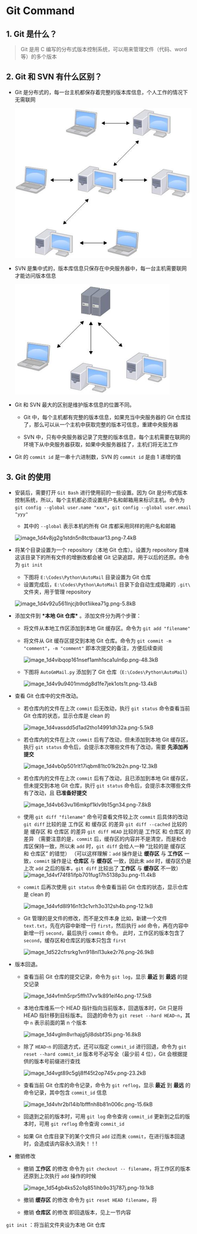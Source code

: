 # Git Command

## 1. Git 是什么？

> Git 是用 C 编写的分布式版本控制系统，可以用来管理文件（代码、word等）的多个版本

## 2. Git 和 SVN 有什么区别？
* Git 是分布式的，每一台主机都保存着完整的版本库信息，个人工作的情况下无需联网

    ![](Assets/Images/2019-03-22-14-51-29.png)
* SVN 是集中式的，版本库信息只保存在中央服务器中，每一台主机需要联网才能访问版本信息

    ![](Assets/Images/2019-03-22-14-52-02.png)

* Git 和 SVN 最大的区别是维护版本信息的位置不同。
    * Git 中，每个主机都有完整的版本信息，如果充当中央服务器的 Git 仓库挂了，那么可以从一个主机中获取完整的版本可信息，重建中央服务器
    
    * SVN 中，只有中央服务器记录了完整的版本信息，每个主机需要在联网的环境下从中央服务器获取，如果中央服务器挂了，主机们将无法工作

* Git 的 `commit id` 是一串十六进制数，SVN 的 `commit id` 是由 1 递增的值

## 3. Git 的使用

* 安装后，需要打开 `Git Bash` 进行使用前的一些设置。因为 Git 是分布式版本控制系统，所以，每个主机都必须设置用户名和邮箱用来标识主机。命令为 `git config --global user.name "xxx"`，`git config --global user.email "yyy"`
    * 其中的 `--global` 表示本机的所有 Git 库都采用同样的用户名和邮箱

     ![image_1d4v8jg2g1stdn5n8tctbauar13.png-7.4kB][3]

* 将某个目录设置为一个 repository（本地 Git 仓库）。设置为 repository 意味这该目录下的所有文件的增删改都会被 Git 记录追踪，用于以后的还原。命令为 `git init`
    * 下图将 `E:\Codes\Python\AutoMail` 目录设置为 Git 仓库
    * 设置完成后，`E:\Codes\Python\AutoMail` 目录下会自动生成隐藏的 `.git\` 文件夹，用于管理 repository
    
     ![image_1d4v92u561lnjcjb9ot1iikea71g.png-5.8kB][4]


* 添加文件到 **\*本地 Git 仓库\*** 。添加文件分为两个步骤：
    * 将文件从本地工作区添加到本地 Git 缓存区。命令为  `git add "filename"`
    * 将文件从 Git 缓存区提交到本地 Git 仓库。命令为  `git commit -m "comment"`，`-m "comment"` 即本次提交的备注，方便后续查阅

        ![image_1d4vibqop161nsef1amh1sca1uln6p.png-48.3kB][5]


    * 下图将 `AutoGmMail.py` 添加到了 Git 仓库（`E:\Codes\Python\AutoMail`）

        ![image_1d4v9u9401mmdg8d1fe7jek1ots1t.png-13.4kB][6]

* 查看 Git 仓库中的文件改动。
    * 若仓库内的文件在上次 `commit` 后无改动，执行 `git status` 命令查看当前 Git 仓库的状态，显示仓库是 clean 的
    
        ![image_1d4vassdd5d1ad2tho14991dh32a.png-5.5kB][7]
    * 若仓库内的文件在上次 `commit` 后有了改动，但未添加到本地 Git 缓存区，执行 `git status` 命令后，会提示本次哪些文件有了改动，需要 **先添加再提交**

        ![image_1d4vb0p501rlt17iqbm81tc01k2b2n.png-12.3kB][8]
        
    * 若仓库内的文件在上次 `commit` 后有了改动，且已添加到本地 Git 缓存区，但未提交到本地 Git 仓库，执行 `git status` 命令后，会提示本次哪些文件有了改动，且 **已准备好提交**

        ![image_1d4vb63vu1l6mkpf1klv9b15gn34.png-7.8kB][9]

    * 使用 `git diff "filename"` 命令可查看文件较上次 `commit` 后具体的改动
        `git diff` 比较的是 工作区 和 缓存区 的差异
        `git diff --cached` 比较的是 缓存区 和 仓库区 的差异
        `git diff HEAD` 比较的是 工作区 和 仓库区 的差异
        （需要注意的是，`commit` 后，缓存区的内容并不是清空，而是和仓库区保持一致，所以未 `add` 时，`git diff` 会给人一种 “比较的是 缓存区 和 仓库区” 的错觉）
        （可以这样理解：`add` 操作是让 **缓存区** 与 **工作区** 一致，`commit` 操作是让 **仓库区** 与 **缓存区** 一致，因此未 `add` 时，缓存区仍是上次 `add` 之后的版本，`git diff` 比较出了 **工作区** 与 **缓存区** 不一致）
        ![image_1d4vf74f81ifpb701fug17h5138p3u.png-11.4kB][10]
    
    * `commit` 后再次使用 `git status` 命令查看当前 Git 仓库的状态，显示仓库是 clean 的

         ![image_1d4vfd8l916n1t3c1vrh3o312sh4b.png-12.1kB][11]
         
    * Git 管理的是文件的修改，而不是文件本身
        比如，新建一个文件 `text.txt`，先在内容中新增一行 `first`，然后执行 `add` 命令，再在内容中新增一行 `second`，最后执行 `commit` 命令。
        此时，工作区的版本包含了 `second`，缓存区和仓库区的版本只包含 `first`
         
         ![image_1d522cfrsrkg1vn918nl13uke2r76.png-26.9kB][12]
         
* 版本回退。
    * 查看当前 Git 仓库的提交记录，命令为 `git log`，显示 **最近** 到 **最远** 的提交记录

        ![image_1d4vfmh5rpr5ffh17vv1k891eif4o.png-17.5kB][13]
        
    * 本地仓库维系一个 HEAD 指针指向当前版本，回退版本时，Git 只是将 HEAD 指针移到目标版本。
        回退的命令为 `git reset --hard HEAD~n`，其中 `n` 表示前面的第 n 个版本
        
        ![image_1d4vglm8vrhajg5jl8dsbf35i.png-16.8kB][14]
        
    * 除了 `HEAD~n` 的回退方式，还可以指定 `commit_id` 进行回退，命令为 `git reset --hard commit_id`
        版本号不必写全（最少前 4 位），Git 会根据提供的版本号前缀进行查找
        
        ![image_1d4vgt89c5glj8ff45t2op745v.png-23.2kB][15]
        
    * 查看当前 Git 仓库的命令记录，命令为 `git reflog`，显示 **最近** 到 **最远** 的命令记录，其中包含 `commit_id` 信息
    
         ![image_1d4vhr2bl14ib1bfffnh8b81n006c.png-15.6kB][16]
         
    * 回退到之前的版本时，可用 `git log` 命令查询 `commit_id`
        更新到之后的版本时，可用 `git reflog` 命令查询 `commit_id`
        
    * 如果 Git 仓库目录下的某个文件只 `add` 过而未 `commit`，在进行版本回退时，会造成该内容永久消失！！!


* 撤销修改
    * 撤销 **工作区** 的修改
        命令为 `git checkout -- filename`，将工作区的版本还原到上次执行 `add` 操作的时候

        ![image_1d54gb4ks52o1q851ihb9o31j787j.png-19.1kB][17]


    * 撤销 **缓存区** 的修改
        命令为 `git reset HEAD filename`，将
    
    * 撤销 **仓库区** 的修改
        即回退版本，见上一节内容


  [1]: http://static.zybuluo.com/ys16514/4rce4kzzamgy0pfbijfe1sng/image_1d4uqj18n1vi05f1cl11j9iaunm.png
  [2]: http://static.zybuluo.com/ys16514/0ouvqescj4c0uetg21lya93e/image_1d4uqiafvr971s4l10jq1t89ahh9.png
  [3]: http://static.zybuluo.com/ys16514/iat5emaymc5mhocrkfojwxco/image_1d4v8jg2g1stdn5n8tctbauar13.png
  [4]: http://static.zybuluo.com/ys16514/ut7o53vnjsb2vcv2kvt6uin0/image_1d4v92u561lnjcjb9ot1iikea71g.png
  [5]: http://static.zybuluo.com/ys16514/vadi1awdabr8yysz5kelklsb/image_1d4vibqop161nsef1amh1sca1uln6p.png
  [6]: http://static.zybuluo.com/ys16514/ui8vi3b4qtulwveq3751k3nn/image_1d4v9u9401mmdg8d1fe7jek1ots1t.png
  [7]: http://static.zybuluo.com/ys16514/8p16dodgs7hh6588itfy86ch/image_1d4vassdd5d1ad2tho14991dh32a.png
  [8]: http://static.zybuluo.com/ys16514/e0ec1j0fsnr1otknc9nnksfr/image_1d4vb0p501rlt17iqbm81tc01k2b2n.png
  [9]: http://static.zybuluo.com/ys16514/1eh9hyhv3l18anc7lpxav04a/image_1d4vb63vu1l6mkpf1klv9b15gn34.png
  [10]: http://static.zybuluo.com/ys16514/320hc3lw8no4ap9vmdrp4ajm/image_1d4vf74f81ifpb701fug17h5138p3u.png
  [11]: http://static.zybuluo.com/ys16514/wevur7u35ateaxwl4tkotvd8/image_1d4vfd8l916n1t3c1vrh3o312sh4b.png
  [12]: http://static.zybuluo.com/ys16514/kp0kxtkb18gqa75ofmcpcjh5/image_1d522cfrsrkg1vn918nl13uke2r76.png
  [13]: http://static.zybuluo.com/ys16514/dtlazfs1n896m2p55p0qpcgc/image_1d4vfmh5rpr5ffh17vv1k891eif4o.png
  [14]: http://static.zybuluo.com/ys16514/veatp1ay163z52a58pe54z4j/image_1d4vglm8vrhajg5jl8dsbf35i.png
  [15]: http://static.zybuluo.com/ys16514/gcdbgrvkn7lqxacyy7qqf3jl/image_1d4vgt89c5glj8ff45t2op745v.png
  [16]: http://static.zybuluo.com/ys16514/em3pvktfffehk1zmblw1c6qq/image_1d4vhr2bl14ib1bfffnh8b81n006c.png
  [17]: http://static.zybuluo.com/ys16514/3820l7d2zdmgss4z10aqs2aq/image_1d54gb4ks52o1q851ihb9o31j787j.png

`git init` ：将当前文件夹设为本地 Git 仓库